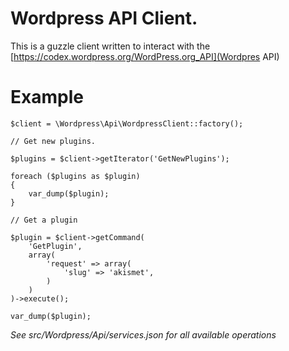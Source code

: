 # Wordpress API Client.

This is a guzzle client written to interact with the [https://codex.wordpress.org/WordPress.org_API](Wordpres API)

# Example

    $client = \Wordpress\Api\WordpressClient::factory();

    // Get new plugins.

    $plugins = $client->getIterator('GetNewPlugins');

    foreach ($plugins as $plugin)
    {
        var_dump($plugin);
    }

    // Get a plugin

    $plugin = $client->getCommand(
        'GetPlugin',
        array(
            'request' => array(
                'slug' => 'akismet',
            )
        )
    )->execute();

    var_dump($plugin);

_See src/Wordpress/Api/services.json for all available operations_